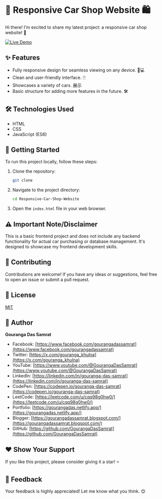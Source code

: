 # 🚗 Responsive Car Shop Website 🛍️

Hi there! I'm excited to share my latest project: a responsive car shop website! 🚀

[![Live Demo](https://img.shields.io/badge/Live%20Demo-View-brightgreen)]()

## ✨ Features

- Fully responsive design for seamless viewing on any device. 📱💻
- Clean and user-friendly interface. 🖱️
- Showcases a variety of cars. 展示
- Basic structure for adding more features in the future. 🛠️

## 🛠️ Technologies Used

- HTML
- CSS
- JavaScript (ES6)

## 🚀 Getting Started

To run this project locally, follow these steps:

1.  Clone the repository:
    ```bash
    git clone
    ```
2.  Navigate to the project directory:
    ```bash
    cd Responsive-Car-Shop-Website
    ```
3.  Open the `index.html` file in your web browser.

## ⚠️ Important Note/Disclaimer

This is a basic frontend project and does not include any backend functionality for actual car purchasing or database management. It's designed to showcase my frontend development skills.

## 🤝 Contributing

Contributions are welcome! If you have any ideas or suggestions, feel free to open an issue or submit a pull request.

## 📄 License

[MIT](LICENSE)

## 🧑 Author

**Gouranga Das Samrat**

- Facebook: [https://www.facebook.com/gourangadassamrat](https://www.facebook.com/gourangadassamrat)
- Twitter: [https://x.com/gouranga_khulna](https://x.com/gouranga_khulna)
- YouTube: [https://www.youtube.com/@GourangaDasSamrat](https://www.youtube.com/@GourangaDasSamrat)
- LinkedIn: [https://linkedin.com/in/gouranga-das-samrat](https://linkedin.com/in/gouranga-das-samrat)
- CodePen: [https://codepen.io/gouranga-das-samrat](https://codepen.io/gouranga-das-samrat)
- LeetCode: [https://leetcode.com/u/cqq98g0hw0/](https://leetcode.com/u/cqq98g0hw0/)
- Portfolio: [https://gourangadas.netlify.app/](https://gourangadas.netlify.app/)
- Blogger: [https://gourangadassamrat.blogspot.com/](https://gourangadassamrat.blogspot.com/)
- GitHub: [https://github.com/GourangaDasSamrat](https://github.com/GourangaDasSamrat)

## ❤️ Show Your Support

If you like this project, please consider giving it a star! ⭐

## 💬 Feedback

Your feedback is highly appreciated! Let me know what you think. 😊
